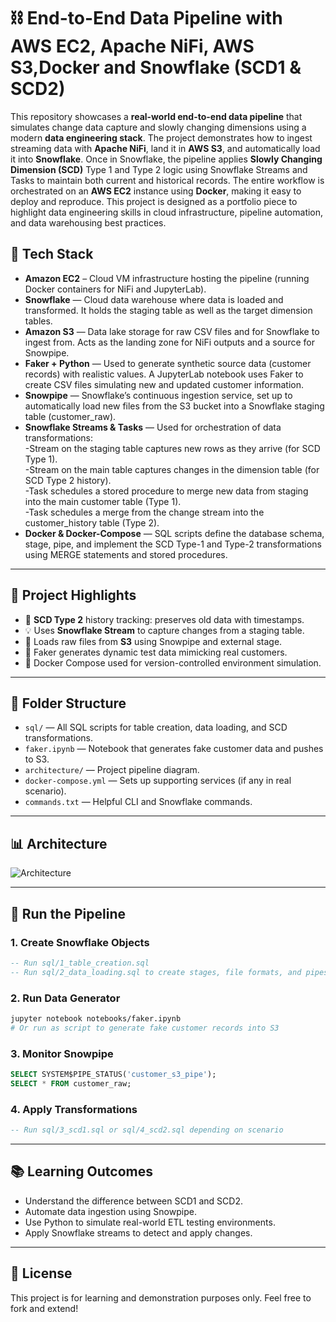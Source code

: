 # ⛓️ End-to-End Data Pipeline with AWS EC2, Apache NiFi, AWS S3,Docker and Snowflake (SCD1 & SCD2)

This repository showcases a **real-world end-to-end data pipeline** that simulates change data capture and slowly changing dimensions using a modern **data engineering stack**. The project demonstrates how to ingest streaming data with **Apache NiFi**, land it in **AWS S3**, and automatically load it into **Snowflake**. Once in Snowflake, the pipeline applies **Slowly Changing Dimension (SCD)** Type 1 and Type 2 logic using Snowflake Streams and Tasks to maintain both current and historical records. The entire workflow is orchestrated on an **AWS EC2** instance using **Docker**, making it easy to deploy and reproduce. This project is designed as a portfolio piece to highlight data engineering skills in cloud infrastructure, pipeline automation, and data warehousing best practices.


## 🧱 Tech Stack

- **Amazon EC2** – Cloud VM infrastructure hosting the pipeline (running Docker containers for NiFi and JupyterLab).
- **Snowflake** — Cloud data warehouse where data is loaded and transformed. It holds the staging table as well as the target dimension tables.
- **Amazon S3** — Data lake storage for raw CSV files and for Snowflake to ingest from. Acts as the landing zone for NiFi outputs and a source   for Snowpipe.
- **Faker + Python** — Used to generate synthetic source data (customer records) with realistic values. A JupyterLab notebook uses Faker to                             create CSV files simulating new and updated customer information.
- **Snowpipe** — Snowflake’s continuous ingestion service, set up to automatically load new files from the S3 bucket into a Snowflake staging 
                 table (customer_raw).
- **Snowflake Streams & Tasks** — Used for orchestration of data transformations:  
-Stream on the staging table captures new rows as they arrive (for SCD Type 1).  
-Stream on the main table captures changes in the dimension table (for SCD Type 2 history).  
-Task schedules a stored procedure to merge new data from staging into the main customer table (Type 1).  
-Task schedules a merge from the change stream into the customer_history table (Type 2).  
- **Docker & Docker-Compose** — SQL scripts define the database schema, stage, pipe, and implement the SCD Type-1 and Type-2 transformations using MERGE statements and stored procedures.


---

## 📌 Project Highlights

- 🔁 **SCD Type 2** history tracking: preserves old data with timestamps.
- 💡 Uses **Snowflake Stream** to capture changes from a staging table.
- 📂 Loads raw files from **S3** using Snowpipe and external stage.
- 🧪 Faker generates dynamic test data mimicking real customers.
- 🐳 Docker Compose used for version-controlled environment simulation.

---

## 📂 Folder Structure

- `sql/` — All SQL scripts for table creation, data loading, and SCD transformations.
- `faker.ipynb` — Notebook that generates fake customer data and pushes to S3.
- `architecture/` — Project pipeline diagram.
- `docker-compose.yml` — Sets up supporting services (if any in real scenario).
- `commands.txt` — Helpful CLI and Snowflake commands.

---

## 📊 Architecture

![Architecture](architecture/scd_pipeline_architecture.png)

---

## 🚀 Run the Pipeline

### 1. Create Snowflake Objects
```sql
-- Run sql/1_table_creation.sql
-- Run sql/2_data_loading.sql to create stages, file formats, and pipes
```

### 2. Run Data Generator
```bash
jupyter notebook notebooks/faker.ipynb
# Or run as script to generate fake customer records into S3
```

### 3. Monitor Snowpipe
```sql
SELECT SYSTEM$PIPE_STATUS('customer_s3_pipe');
SELECT * FROM customer_raw;
```

### 4. Apply Transformations
```sql
-- Run sql/3_scd1.sql or sql/4_scd2.sql depending on scenario
```

---

## 📚 Learning Outcomes

- Understand the difference between SCD1 and SCD2.
- Automate data ingestion using Snowpipe.
- Use Python to simulate real-world ETL testing environments.
- Apply Snowflake streams to detect and apply changes.

---

## 🪪 License

This project is for learning and demonstration purposes only. Feel free to fork and extend!
